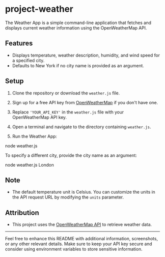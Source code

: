# project-weather

The Weather App is a simple command-line application that fetches and displays current weather information using the OpenWeatherMap API.

## Features

- Displays temperature, weather description, humidity, and wind speed for a specified city.
- Defaults to New York if no city name is provided as an argument.

## Setup

1. Clone the repository or download the `weather.js` file.

2. Sign up for a free API key from [OpenWeatherMap](https://openweathermap.org/appid) if you don't have one.

3. Replace `'YOUR_API_KEY'` in the `weather.js` file with your OpenWeatherMap API key.

4. Open a terminal and navigate to the directory containing `weather.js`.

5. Run the Weather App:

node weather.js

To specify a different city, provide the city name as an argument:

node weather.js London

## Note

- The default temperature unit is Celsius. You can customize the units in the API request URL by modifying the `units` parameter.

## Attribution

- This project uses the [OpenWeatherMap API](https://openweathermap.org/api) to retrieve weather data.

---

Feel free to enhance this README with additional information, screenshots, or any other relevant details. Make sure to keep your API key secure and consider using environment variables to store sensitive information.

